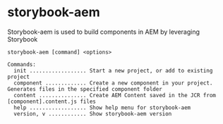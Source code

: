 # storybook-aem

Storybook-aem is used to build components in AEM by leveraging Storybook

```
storybook-aem [command] <options>

Commands:
  init .................. Start a new project, or add to existing project
  component ............. Create a new component in your project. Generates files in the specified component folder
  content ............... Create AEM Content saved in the JCR from [component].content.js files
  help .................. Show help menu for storybook-aem
  version, v ............ Show storybook-aem version
  ```
